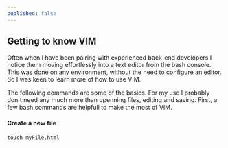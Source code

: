 ```yaml
---
published: false
---
```



## Getting to know VIM
Often when I have been pairing with experienced back-end developers I notice them moving effortlessly into a text editor from the bash console. This was done on any environment, without the need to configure an editor. So I was keen to learn more of how to use VIM.

The following commands are some of the basics. For my use I probably don't need any much more than openning files, editing and saving. First, a few bash commands are helpfull to make the most of VIM.
#### Create a new file
```
touch myFile.html
```
